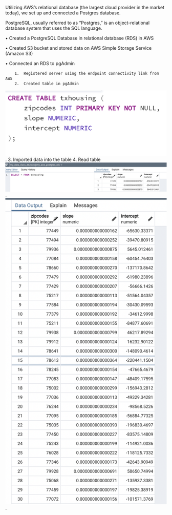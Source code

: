 Utilizing AWS’s relational database (the largest cloud provider in the market today), we set up and connected a Postgres database. 

PostgreSQL, usually referred to as “Postgres,” is an object-relational database system that uses the SQL language.  

•	Created a PostgreSQL Database in relational database (RDS) in AWS

•	Created S3 bucket and stored data on AWS Simple Storage Service (Amazon S3)

•	Connected an RDS to pgAdmin

		1.	Registered server using the endpoint connectivity link from AWS
		2.	Created table in pgAdmin 
![image_1](Resources/image_1.png).
		3.	Imported data into the table
		4.	Read table 
![image_2](Resources/image_2.png).
![image_3](Resources/image_3.png).





